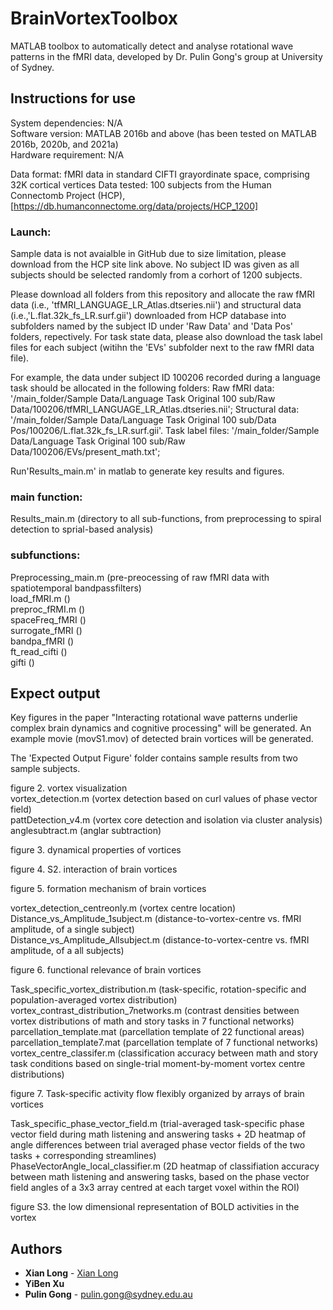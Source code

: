 # BrainVortexToolbox
MATLAB toolbox to automatically detect and analyse rotational wave patterns in the fMRI data, developed by Dr. Pulin Gong's group at University of Sydney. 

## Instructions for use
System dependencies: N/A <br />
Software version: MATLAB 2016b and above (has been tested on MATLAB 2016b, 2020b, and 2021a) <br />
Hardware requirement: N/A

Data format: fMRI data in standard CIFTI grayordinate space, comprising 32K cortical vertices
Data tested: 100 subjects from the Human Connectomb Project (HCP), [https://db.humanconnectome.org/data/projects/HCP_1200]

### Launch: <br />
Sample data is not avaialble in GitHub due to size limitation, please download from the HCP site link above. No subject ID was given as all subjects should be selected randomly from a corhort of 1200 subjects.

Please download all folders from this repository and allocate the raw fMRI data (i.e., 'tfMRI_LANGUAGE_LR_Atlas.dtseries.nii') and structural data (i.e.,'L.flat.32k_fs_LR.surf.gii') downloaded from HCP database into subfolders named by the subject ID under 'Raw Data' and 'Data Pos' folders, repectively. For task state data, please also download the task label files for each subject (witihn the 'EVs' subfolder next to the raw fMRI data file).

For example, the data under subject ID 100206 recorded during a language task should be allocated in the following folders: 
Raw fMRI data: '/main_folder/Sample Data/Language Task Original 100 sub/Raw Data/100206/tfMRI_LANGUAGE_LR_Atlas.dtseries.nii'; 
Structural data: '/main_folder/Sample Data/Language Task Original 100 sub/Data Pos/100206/L.flat.32k_fs_LR.surf.gii'. 
Task label files:  '/main_folder/Sample Data/Language Task Original 100 sub/Raw Data/100206/EVs/present_math.txt'; 

Run'Results_main.m' in matlab to generate key results and figures. 



### main function: 
Results_main.m (directory to all sub-functions, from preprocessing to spiral detection to sprial-based analysis)

### subfunctions:
Preprocessing_main.m (pre-preocessing of raw fMRI data with spatiotemporal bandpassfilters) <br />
load_fMRI.m () <br />
preproc_fRMI.m () <br />
spaceFreq_fMRI () <br />
surrogate_fMRI () <br />
bandpa_fMRI () <br />
ft_read_cifti ()  <br />
gifti () <br />

## Expect output <br />
Key figures in the paper "Interacting rotational wave patterns underlie complex brain dynamics and cognitive processing" will be generated.
An example movie (movS1.mov) of detected brain vortices will be generated.

The 'Expected Output Figure' folder contains sample results from two sample subjects.

figure 2. vortex visualization <br />
vortex_detection.m (vortex detection based on curl values of phase vector field) <br />
pattDetection_v4.m (vortex core detection and isolation via cluster analysis) <br />
anglesubtract.m (anglar subtraction) <br />


figure 3. dynamical properties of vortices



figure 4. S2. interaction of brain vortices


figure 5. formation mechanism of brain vortices <br />

vortex_detection_centreonly.m (vortex centre location) <br />
Distance_vs_Amplitude_1subject.m (distance-to-vortex-centre vs. fMRI amplitude, of a single subject) <br />
Distance_vs_Amplitude_Allsubject.m (distance-to-vortex-centre vs. fMRI amplitude, of a all subjects) <br />

figure 6. functional relevance of brain vortices <br />

Task_specific_vortex_distribution.m (task-specific, rotation-specific and population-averaged vortex distribution) <br />
vortex_contrast_distribution_7networks.m (contrast densities between vortex distributions of math and story tasks in 7 functional networks) <br />
parcellation_template.mat (parcellation template of 22 functional areas) <br />
parcellation_template7.mat (parcellation template of 7 functional networks) <br />
vortex_centre_classifer.m (classification accuracy between math and story task conditions based on single-trial moment-by-moment vortex centre distributions)

figure 7. Task-specific activity flow flexibly organized by arrays of brain vortices <br />

Task_specific_phase_vector_field.m (trial-averaged task-specific phase vector field during math listening and answering tasks + 2D heatmap of angle differences between trial averaged phase vector fields of the two tasks + corresponding streamlines) <br />
PhaseVectorAngle_local_classifier.m (2D heatmap of classifiation accuracy between math listening and answering tasks, based on the phase vector field angles of a 3x3 array centred at each target voxel within the ROI) <br />


figure S3. the low dimensional representation of BOLD activities in the vortex


## Authors

* **Xian Long** - [Xian Long](https://github.com/longxian319)
* **YiBen Xu** 
* **Pulin Gong** - pulin.gong@sydney.edu.au







